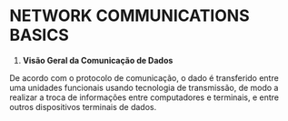 # NETWORK COMMUNICATIONS BASICS

1. **Visão Geral da Comunicação de Dados**

De acordo com o protocolo de comunicação, o dado é transferido entre uma unidades funcionais usando tecnologia de transmissão, de modo a realizar a troca de informações entre computadores e terminais, e entre outros dispositivos terminais de dados.




<!--stackedit_data:
eyJoaXN0b3J5IjpbMTg5NzIwNjAwMywtMjAwMjQwNzQ4MSwtMT
gzMDYxMTEyOCw0NTk0MDAzMDBdfQ==
-->